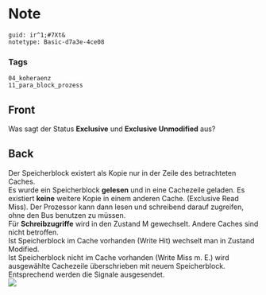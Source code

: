 # Note
```
guid: ir^1;#7Xt&
notetype: Basic-d7a3e-4ce08
```

### Tags
```
04_koheraenz
11_para_block_prozess
```

## Front
Was sagt der Status <b>Exclusive</b> und <b>Exclusive
Unmodified</b> aus?

## Back
<div>
  Der Speicherblock existert als Kopie nur in der Zeile des
  betrachteten Caches.
</div>
<div>
  Es wurde ein Speicherblock <b>gelesen</b> und in eine Cachezeile
  geladen. Es existiert <b>keine</b> weitere Kopie in einem anderen
  Cache. (Exclusive Read Miss). Der Prozessor kann dann lesen und
  schreibend darauf zugreifen, ohne den Bus benutzen zu müssen.
</div>
<div>
  Für <b>Schreibzugriffe</b> wird in den Zustand M gewechselt.
  Andere Caches sind nicht betroffen.
</div>
<div>
  Ist Speicherblock im Cache vorhanden (Write Hit) wechselt man in
  Zustand Modified.
</div>
<div>
  Ist Speicherblock nicht im Cache vorhanden (Write Miss m. E.)
  wird ausgewählte Cachezeile überschrieben mit neuem
  Speicherblock. Entsprechend werden die Signale ausgesendet.
</div><img src="31380672.png">
